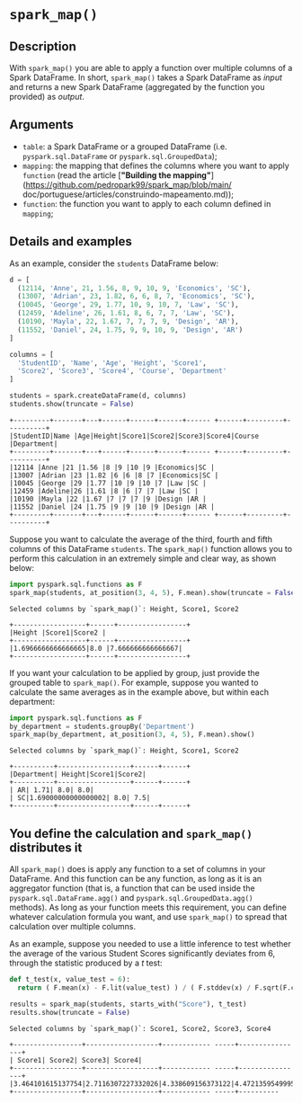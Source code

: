 # `spark_map()`
## Description

With `spark_map()` you are able to apply a function over multiple columns of a Spark DataFrame. In short, `spark_map()` takes a Spark DataFrame as *input* and returns a new Spark DataFrame (aggregated by the function you provided) as *output*.

## Arguments

- `table`: a Spark DataFrame or a grouped DataFrame (i.e. `pyspark.sql.DataFrame` or `pyspark.sql.GroupedData`);
- `mapping`: the mapping that defines the columns where you want to apply `function` (read the article [**"Building the mapping"**](https://github.com/pedropark99/spark_map/blob/main/ doc/portuguese/articles/construindo-mapeamento.md));
- `function`: the function you want to apply to each column defined in `mapping`;


## Details and examples

As an example, consider the `students` DataFrame below:

```python
d = [
  (12114, 'Anne', 21, 1.56, 8, 9, 10, 9, 'Economics', 'SC'),
  (13007, 'Adrian', 23, 1.82, 6, 6, 8, 7, 'Economics', 'SC'),
  (10045, 'George', 29, 1.77, 10, 9, 10, 7, 'Law', 'SC'),
  (12459, 'Adeline', 26, 1.61, 8, 6, 7, 7, 'Law', 'SC'),
  (10190, 'Mayla', 22, 1.67, 7, 7, 7, 9, 'Design', 'AR'),
  (11552, 'Daniel', 24, 1.75, 9, 9, 10, 9, 'Design', 'AR')
]

columns = [
  'StudentID', 'Name', 'Age', 'Height', 'Score1',
  'Score2', 'Score3', 'Score4', 'Course', 'Department'
]

students = spark.createDataFrame(d, columns)
students.show(truncate = False)
```

```
+---------+-------+---+------+------+------+------ +------+---------+----------+
|StudentID|Name |Age|Height|Score1|Score2|Score3|Score4|Course |Department|
+---------+-------+---+------+------+------+------ +------+---------+----------+
|12114 |Anne |21 |1.56 |8 |9 |10 |9 |Economics|SC |
|13007 |Adrian |23 |1.82 |6 |6 |8 |7 |Economics|SC |
|10045 |George |29 |1.77 |10 |9 |10 |7 |Law |SC |
|12459 |Adeline|26 |1.61 |8 |6 |7 |7 |Law |SC |
|10190 |Mayla |22 |1.67 |7 |7 |7 |9 |Design |AR |
|11552 |Daniel |24 |1.75 |9 |9 |10 |9 |Design |AR |
+---------+-------+---+------+------+------+------ +------+---------+----------+
```

Suppose you want to calculate the average of the third, fourth and fifth columns of this DataFrame `students`. The `spark_map()` function allows you to perform this calculation in an extremely simple and clear way, as shown below:

```python
import pyspark.sql.functions as F
spark_map(students, at_position(3, 4, 5), F.mean).show(truncate = False)
```
```
Selected columns by `spark_map()`: Height, Score1, Score2

+------------------+------+-----------------+
|Height |Score1|Score2 |
+------------------+------+-----------------+
|1.6966666666666665|8.0 |7.666666666666667|
+------------------+------+-----------------+
```

If you want your calculation to be applied by group, just provide the grouped table to `spark_map()`. For example, suppose you wanted to calculate the same averages as in the example above, but within each department:

```python
import pyspark.sql.functions as F
by_department = students.groupBy('Department')
spark_map(by_department, at_position(3, 4, 5), F.mean).show()
```

```
Selected columns by `spark_map()`: Height, Score1, Score2

+----------+------------------+------+------+
|Department| Height|Score1|Score2|
+----------+------------------+------+------+
| AR| 1.71| 8.0| 8.0|
| SC|1.69000000000000002| 8.0| 7.5|
+----------+------------------+------+------+
```


## You define the calculation and `spark_map()` distributes it

All `spark_map()` does is apply any function to a set of columns in your DataFrame. And this function can be any function, as long as it is an aggregator function (that is, a function that can be used inside the `pyspark.sql.DataFrame.agg()` and `pyspark.sql.GroupedData.agg()` methods). As long as your function meets this requirement, you can define whatever calculation formula you want, and use `spark_map()` to spread that calculation over multiple columns.

As an example, suppose you needed to use a little inference to test whether the average of the various Student Scores significantly deviates from 6, through the statistic produced by a *t* test:

```python
def t_test(x, value_test = 6):
  return ( F.mean(x) - F.lit(value_test) ) / ( F.stddev(x) / F.sqrt(F.count(x)) )

results = spark_map(students, starts_with("Score"), t_test)
results.show(truncate = False)
```

```
Selected columns by `spark_map()`: Score1, Score2, Score3, Score4

+-----------------+------------------+------------ -----+----------------+
| Score1| Score2| Score3| Score4|
+-----------------+------------------+------------ -----+----------------+
|3.464101615137754|2.7116307227332026|4.338609156373122|4.47213595499958|
+-----------------+------------------+------------ -----+----------